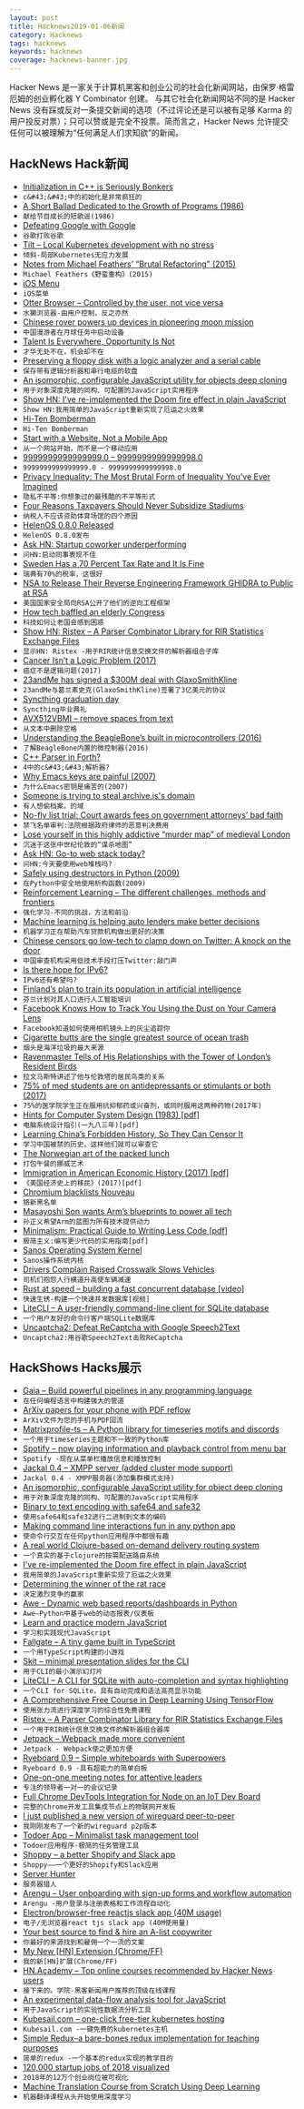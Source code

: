 ```yaml
---
layout: post
title: Hacknews2019-01-06新闻
category: Hacknews
tags: hacknews
keywords: hacknews
coverage: hacknews-banner.jpg
---
```


Hacker News 是一家关于计算机黑客和创业公司的社会化新闻网站，由保罗·格雷厄姆的创业孵化器 Y Combinator 创建。
与其它社会化新闻网站不同的是 Hacker News 没有踩或反对一条提交新闻的选项（不过评论还是可以被有足够 Karma 的用户投反对票）；只可以赞或是完全不投票。简而言之，Hacker News 允许提交任何可以被理解为“任何满足人们求知欲”的新闻。

## HackNews Hack新闻


- [Initialization in C&#43;&#43; is Seriously Bonkers](https://mikelui.io/2019/01/03/seriously-bonkers.html)
- `c&#43;&#43;中的初始化是非常疯狂的`
- [A Short Ballad Dedicated to the Growth of Programs (1986)](http://people.cs.uchicago.edu/~wiseman/humor/large-programs.html)
- `献给节目成长的短歌谣(1986)`
- [Defeating Google with Google](https://twitter.com/FGRibreau/status/1080810518493966337)
- `谷歌打败谷歌`
- [Tilt – Local Kubernetes development with no stress](https://github.com/windmilleng/tilt)
- `倾斜-局部Kubernetes无应力发展`
- [Notes from Michael Feathers’ “Brutal Refactoring” (2015)](https://www.thekua.com/atwork/2011/05/notes-from-michael-feathers-brutal-refactoring/)
- `Michael Feathers《野蛮重构》(2015)`
- [iOS Menu](https://codea.io/blog/the-ios-menu/)
- `iOS菜单`
- [Otter Browser – Controlled by the user, not vice versa](https://otter-browser.org/)
- `水獭浏览器-由用户控制，反之亦然`
- [Chinese rover powers up devices in pioneering moon mission](https://phys.org/news/2019-01-chinese-rover-powers-devices-moon.html)
- `中国漫游者在月球任务中启动设备`
- [Talent Is Everywhere, Opportunity Is Not](https://threadreaderapp.com/thread/1081619342377156608.html)
- `才华无处不在，机会却不在`
- [Preserving a floppy disk with a logic analyzer and a serial cable](https://www.chzsoft.de/site/hardware/preserving-a-floppy-disk-with-a-logic-analyzer/)
- `保存带有逻辑分析器和串行电缆的软盘`
- [An isomorphic, configurable JavaScript utility for objects deep cloning](https://github.com/jfet97/omniclone)
- `用于对象深度克隆的同构、可配置的JavaScript实用程序`
- [Show HN: I&#39;ve re-implemented the Doom fire effect in plain JavaScript](https://github.com/filipedeschamps/doom-fire-algorithm)
- `Show HN:我用简单的JavaScript重新实现了厄运之火效果`
- [Hi-Ten Bomberman](http://randomhoohaas.flyingomelette.com/bomb/arc-hiten/)
- `Hi-Ten Bomberman`
- [Start with a Website, Not a Mobile App](https://www.atrium.co/blog/founders-should-build-website-not-mobile-app/)
- `从一个网站开始，而不是一个移动应用`
- [9999999999999999.0 – 9999999999999998.0](http://geocar.sdf1.org/numbers.html)
- `9999999999999999.0 - 9999999999999998.0`
- [Privacy Inequality: The Most Brutal Form of Inequality You’ve Ever Imagined](https://medium.com/privateid-blog/privacy-inequality-the-most-brutal-form-of-inequality-youve-ever-imagined-e674d4f3cd42)
- `隐私不平等:你想象过的最残酷的不平等形式`
- [Four Reasons Taxpayers Should Never Subsidize Stadiums](https://www.bloomberg.com/view/articles/2018-07-16/four-reasons-taxpayers-should-never-subsidize-stadiums)
- `纳税人不应该资助体育场馆的四个原因`
- [HelenOS 0.8.0 Released](http://www.helenos.org/wiki/ReleaseNotes/0.8.0)
- `HelenOS 0.8.0发布`
- [Ask HN: Startup coworker underperforming](item?id=18834492)
- `问HN:启动同事表现不佳`
- [Sweden Has a 70 Percent Tax Rate and It Is Fine](https://www.peoplespolicyproject.org/2019/01/05/sweden-has-a-70-percent-tax-rate-and-it-is-fine/)
- `瑞典有70%的税率，这很好`
- [NSA to Release Their Reverse Engineering Framework GHIDRA to Public at RSA](https://www.rsaconference.com/events/us19/agenda/sessions/16608-Come-Get-Your-Free-NSA-Reverse-Engineering-Tool)
- `美国国家安全局向RSA公开了他们的逆向工程框架`
- [How tech baffled an elderly Congress](http://digitaledition.baltimoresun.com/infinity/article_share.aspx?guid=13f67296-964c-469d-9c7f-d20a7dd550a4)
- `科技如何让老国会感到困惑`
- [Show HN: Ristex – A Parser Combinator Library for RIR Statistics Exchange Files](https://github.com/ip-num-tools/ristex)
- `显示HN: Ristex -用于RIR统计信息交换文件的解析器组合子库`
- [Cancer Isn’t a Logic Problem (2017)](http://cancer.nautil.us/article/186/cancer-isnt-a-logic-problem)
- `癌症不是逻辑问题(2017)`
- [23andMe has signed a $300M deal with GlaxoSmithKline](https://www.businessinsider.com/dna-testing-delete-your-data-23andme-ancestry-2018-7)
- `23andMe与葛兰素史克(GlaxoSmithKline)签署了3亿美元的协议`
- [Syncthing graduation day](https://forum.syncthing.net/t/syncthing-graduation-day/12617)
- `Syncthing毕业典礼`
- [AVX512VBMI – remove spaces from text](http://0x80.pl/notesen/2019-01-05-avx512vbmi-remove-spaces.html)
- `从文本中删除空格`
- [Understanding the BeagleBone’s built in microcontrollers (2016)](http://www.righto.com/2016/08/pru-tips-understanding-beaglebones.html)
- `了解BeagleBone内置的微控制器(2016)`
- [C&#43;&#43; Parser in Forth?](https://groups.google.com/forum/#!topic/comp.lang.forth/WoXu5N67S6I)
- `4中的c&#43;&#43;解析器?`
- [Why Emacs keys are painful (2007)](http://ergoemacs.org/emacs/emacs_kb_shortcuts_pain.html)
- `为什么Emacs密钥是痛苦的(2007)`
- [Someone is trying to steal archive.is&#39;s domain](https://twitter.com/archiveis/status/1081276424781287427)
- `有人想偷档案。的域`
- [No-fly list trial: Court awards fees on government attorneys’ bad faith](https://papersplease.org/wp/2019/01/03/plaintiff-in-first-no-fly-trial-wins-another-appeal-on-attorneys-fees-and-government-lawyers-bad-faith/)
- `禁飞名单审判:法院根据政府律师的恶意判决费用`
- [Lose yourself in this highly addictive “murder map” of medieval London](https://arstechnica.com/science/2019/01/addictive-interactive-murder-map-lets-you-explore-medieval-london-crime/)
- `沉迷于这张中世纪伦敦的“谋杀地图”`
- [Ask HN: Go-to web stack today?](item?id=18829557)
- `问HN:今天要使用web堆栈吗?`
- [Safely using destructors in Python (2009)](https://eli.thegreenplace.net/2009/06/12/safely-using-destructors-in-python/)
- `在Python中安全地使用析构函数(2009)`
- [Reinforcement Learning – The different challenges, methods and frontiers](http://louiskirsch.com/maps/reinforcement-learning)
- `强化学习-不同的挑战，方法和前沿`
- [Machine learning is helping auto lenders make better decisions](https://www.bloomberg.com/opinion/articles/2019-01-05/algorithms-are-determining-your-creditworthiness)
- `机器学习正在帮助汽车贷款机构做出更好的决策`
- [Chinese censors go low-tech to clamp down on Twitter: A knock on the door](https://www.lmtonline.com/news/article/Chinese-censors-go-low-tech-to-clamp-down-on-13508441.php)
- `中国审查机构采用低技术手段打压Twitter:敲门声`
- [Is there hope for IPv6?](https://www.internetgovernance.org/2019/01/04/is-there-hope-for-ipv6/)
- `IPv6还有希望吗?`
- [Finland’s plan to train its population in artificial intelligence](https://www.politico.eu/article/finland-one-percent-ai-artificial-intelligence-courses-learning-training/)
- `芬兰计划对其人口进行人工智能培训`
- [Facebook Knows How to Track You Using the Dust on Your Camera Lens](https://gizmodo.com/facebook-knows-how-to-track-you-using-the-dust-on-your-1821030620)
- `Facebook知道如何使用相机镜头上的灰尘追踪你`
- [Cigarette butts are the single greatest source of ocean trash](https://www.nbcnews.com/news/us-news/plastic-straw-ban-cigarette-butts-are-single-greatest-source-ocean-n903661?icid=related)
- `烟头是海洋垃圾的最大来源`
- [Ravenmaster Tells of His Relationships with the Tower of London’s Resident Birds](https://www.scientificamerican.com/article/ravenmaster-christopher-skaife-tells-of-his-relationships-with-the-tower-of-londons-resident-birds/)
- `拉文马斯特讲述了他与伦敦塔的居民鸟类的关系`
- [75% of med students are on antidepressants or stimulants or both (2017)](http://www.idealmedicalcare.org/75-med-students-antidepressants-stimulants/)
- `75%的医学院学生正在服用抗抑郁药或兴奋剂，或同时服用这两种药物(2017年)`
- [Hints for Computer System Design (1983) [pdf]](http://bwlampson.site/33-Hints/Acrobat.pdf)
- `电脑系统设计指引(一九八三年)[pdf]`
- [Learning China’s Forbidden History, So They Can Censor It](https://www.nytimes.com/2019/01/02/business/china-internet-censor.html)
- `学习中国被禁的历史，这样他们就可以审查它`
- [The Norwegian art of the packed lunch](http://www.bbc.com/capital/story/20190103-the-norwegian-art-of-the-packed-lunch)
- `打包午餐的挪威艺术`
- [Immigration in American Economic History (2017) [pdf]](https://pubs.aeaweb.org/doi/pdfplus/10.1257/jel.20151189)
- `《美国经济史上的移民》(2017)[pdf]`
- [Chromium blacklists Nouveau](https://lists.freedesktop.org/archives/nouveau/2019-January/031798.html)
- `铬新黑名单`
- [Masayoshi Son wants Arm’s blueprints to power all tech](https://www.economist.com/business/2019/01/05/masayoshi-son-wants-arms-blueprints-to-power-all-tech)
- `孙正义希望Arm的蓝图为所有技术提供动力`
- [Minimalism: Practical Guide to Writing Less Code [pdf]](http://www.two-sdg.demon.co.uk/curbralan/papers/jaoo/Minimalism.pdf)
- `极简主义:编写更少代码的实用指南[pdf]`
- [Sanos Operating System Kernel](http://www.jbox.dk/sanos/index.htm)
- `Sanos操作系统内核`
- [Drivers Complain Raised Crosswalk Slows Vehicles](https://pricetags.ca/2019/01/04/friday-file-drivers-complain-raised-crosswalk-slows-vehicles/#more-146036)
- `司机们抱怨人行横道升高使车辆减速`
- [Rust at speed – building a fast concurrent database [video]](https://www.youtube.com/watch?v=s19G6n0UjsM)
- `快速生锈-构建一个快速并发数据库[视频]`
- [LiteCLI – A user-friendly command-line client for SQLite database](https://www.pgcli.com/launching-litecli.html)
- `一个用户友好的命令行客户端SQLite数据库`
- [Uncaptcha2: Defeat ReCaptcha with Google Speech2Text](https://github.com/ecthros/uncaptcha2)
- `Uncaptcha2:用谷歌Speech2Text击败ReCaptcha`


## HackShows Hacks展示

- [ Gaia – Build powerful pipelines in any programming language](https://gaia-pipeline.io/)
- `在任何编程语言中构建强大的管道`
- [ ArXiv papers for your phone with PDF reflow](https://docushow.com/)
- `ArXiv文件为您的手机与PDF回流`
- [ Matrixprofile-ts – A Python library for timeseries motifs and discords](https://github.com/target/matrixprofile-ts)
- `一个用于timeseries主题和不一致的Python库`
- [ Spotify – now playing information and playback control from menu bar](https://github.com/davicorreiajr/spotify-now-playing)
- `Spotify -现在从菜单栏播放信息和播放控制`
- [ Jackal 0.4 – XMPP server (added cluster mode support)](https://github.com/ortuman/jackal/releases/tag/v0.4.0)
- `Jackal 0.4 - XMPP服务器(添加集群模式支持)`
- [ An isomorphic, configurable JavaScript utility for object deep cloning](https://github.com/jfet97/omniclone)
- `用于对象深度克隆的同构、可配置的JavaScript实用程序`
- [ Binary to text encoding with safe64 and safe32](https://github.com/kstenerud/safe64)
- `使用safe64和safe32进行二进制到文本的编码`
- [ Making command line interactions fun in any python app](https://github.com/tmbo/questionary)
- `使命令行交互在任何python应用程序中都很有趣`
- [ A real world Clojure-based on-demand delivery routing system](https://github.com/Purple-Services)
- `一个真实的基于clojure的按需配送路由系统`
- [ I&#39;ve re-implemented the Doom fire effect in plain JavaScript](https://github.com/filipedeschamps/doom-fire-algorithm)
- `我用简单的JavaScript重新实现了厄运之火效果`
- [ Determining the winner of the rat race](https://news.ycombinator.com/item?id=18834116)
- `决定激烈竞争的赢家`
- [ Awe - Dynamic web based reports/dashboards in Python](https://github.com/dankilman/awe)
- `Awe—Python中基于web的动态报表/仪表板`
- [ Learn and practice modern JavaScript](https://learnjavascript.online/)
- `学习和实践现代JavaScript`
- [ Fallgate – A tiny game built in TypeScript](https://mbforbes.github.io/fallgate)
- `一个用TypeScript构建的小游戏`
- [ Skit – minimal presentation slides for the CLI](https://github.com/jpeinelt/skit)
- `用于CLI的最小演示幻灯片`
- [ LiteCLI – A CLI for SQLite with auto-completion and syntax highlighting](https://litecli.com/)
- `一个CLI for SQLite，具有自动完成和语法高亮显示功能`
- [ A Comprehensive Free Course in Deep Learning Using TensorFlow](https://github.com/osforscience/TensorFlow-Course#4)
- `使用张力流进行深度学习的综合性免费课程`
- [ Ristex – A Parser Combinator Library for RIR Statistics Exchange Files](https://github.com/ip-num-tools/ristex)
- `一个用于RIR统计信息交换文件的解析器组合器库`
- [ Jetpack – Webpack made more convenient](https://github.com/KidkArolis/jetpack)
- `Jetpack - Webpack使之更加方便`
- [ Ryeboard 0.9 – Simple whiteboards with Superpowers](https://www.ryeboard.com/#)
- `Ryeboard 0.9 -具有超能力的简单白板`
- [ One-on-one meeting notes for attentive leaders](https://www.oneonemeeting.com/)
- `专注的领导者一对一的会议记录`
- [ Full Chrome DevTools Integration for Node on an IoT Dev Board](https://rahulrav.svbtle.com/devtools-adventures-with-an-omega2pro)
- `完整的Chrome开发工具集成节点上的物联网开发板`
- [ I just published a new version of wireguard peer-to-peer](https://crates.io/crates/wireguard-p2p)
- `我刚刚发布了一个新的wireguard p2p版本`
- [ Todoer App – Minimalist task management tool](https://todoerapp.com/)
- `Todoer应用程序-极简的任务管理工具`
- [ Shoppy – a better Shopify and Slack app](https://shoppy.emerald.io/)
- `Shoppy——一个更好的Shopify和Slack应用`
- [ Server Hunter](https://www.serverhunter.com/)
- `服务器猎人`
- [ Arengu – User onboarding with sign-up forms and workflow automation](https://www.arengu.com/)
- `Arengu -用户登录与注册表格和工作流程自动化`
- [ Electron/browser-free reactjs slack app (40M usage)](https://github.com/cztomsik/slack-app)
- `电子/无浏览器react tjs slack app (40M使用量)`
- [ Your best source to find &amp; hire an A-list copywriter](https://copysamba.com/)
- `你最好的来源找到和雇佣一个一流的文案`
- [ My New [HN] Extension (Chrome/FF)](https://chrome.google.com/webstore/detail/hacker-news-watcher/ojkdgdapoebjekbklfpfjlccifecjeoo)
- `我的新[HN]扩展(Chrome/FF)`
- [ HN.Academy – Top online courses recommended by Hacker News users](https://hn.academy)
- `接下来的。学院-黑客新闻用户推荐的顶级在线课程`
- [ An experimental data-flow analysis tool for JavaScript](http://www.fromjs.com/)
- `用于JavaScript的实验性数据流分析工具`
- [ Kubesail.com – one-click free-tier kubernetes hosting](https://kubesail.com)
- `Kubesail.com -一键免费的kubernetes主机`
- [ Simple Redux–a bare-bones redux implementation for teaching purposes](https://github.com/eddyerburgh/simple-redux)
- `简单的redux -一个基本的redux实现的教学目的`
- [ 120,000 startup jobs of 2018 visualized](https://startup.jobs/trends/2018)
- `2018年的12万个创业岗位被可视化`
- [ Machine Translation Course from Scratch Using Deep Learning](https://github.com/astorfi/neural-machine-translation-from-scratch)
- `机器翻译课程从头开始使用深度学习`


